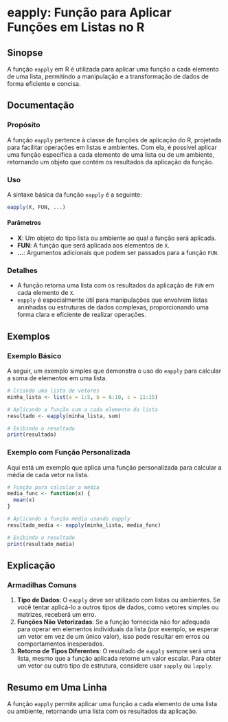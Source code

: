 <!--
Meta Description: # eapply: Função para Aplicar Funções em Listas no R ## Sinopse A função `eapply` em R é utilizada para aplicar uma função a cada elemento de uma list...
Meta Keywords: função, uma, eapply, lista, para
-->

# eapply: Função para Aplicar Funções em Listas no R

## Sinopse
A função `eapply` em R é utilizada para aplicar uma função a cada elemento de uma lista, permitindo a manipulação e a transformação de dados de forma eficiente e concisa.

## Documentação
### Propósito
A função `eapply` pertence à classe de funções de aplicação do R, projetada para facilitar operações em listas e ambientes. Com ela, é possível aplicar uma função específica a cada elemento de uma lista ou de um ambiente, retornando um objeto que contém os resultados da aplicação da função.

### Uso
A sintaxe básica da função `eapply` é a seguinte:

```R
eapply(X, FUN, ...)
```

#### Parâmetros
- **X**: Um objeto do tipo lista ou ambiente ao qual a função será aplicada.
- **FUN**: A função que será aplicada aos elementos de `X`.
- **...**: Argumentos adicionais que podem ser passados para a função `FUN`.

### Detalhes
- A função retorna uma lista com os resultados da aplicação de `FUN` em cada elemento de `X`.
- `eapply` é especialmente útil para manipulações que envolvem listas aninhadas ou estruturas de dados complexas, proporcionando uma forma clara e eficiente de realizar operações.

## Exemplos
### Exemplo Básico
A seguir, um exemplo simples que demonstra o uso do `eapply` para calcular a soma de elementos em uma lista.

```R
# Criando uma lista de vetores
minha_lista <- list(a = 1:5, b = 6:10, c = 11:15)

# Aplicando a função sum a cada elemento da lista
resultado <- eapply(minha_lista, sum)

# Exibindo o resultado
print(resultado)
```

### Exemplo com Função Personalizada
Aqui está um exemplo que aplica uma função personalizada para calcular a média de cada vetor na lista.

```R
# Função para calcular a média
media_func <- function(x) {
  mean(x)
}

# Aplicando a função média usando eapply
resultado_media <- eapply(minha_lista, media_func)

# Exibindo o resultado
print(resultado_media)
```

## Explicação
### Armadilhas Comuns
1. **Tipo de Dados**: O `eapply` deve ser utilizado com listas ou ambientes. Se você tentar aplicá-lo a outros tipos de dados, como vetores simples ou matrizes, receberá um erro.
2. **Funções Não Vetorizadas**: Se a função fornecida não for adequada para operar em elementos individuais da lista (por exemplo, se esperar um vetor em vez de um único valor), isso pode resultar em erros ou comportamentos inesperados.
3. **Retorno de Tipos Diferentes**: O resultado de `eapply` sempre será uma lista, mesmo que a função aplicada retorne um valor escalar. Para obter um vetor ou outro tipo de estrutura, considere usar `sapply` ou `lapply`.

## Resumo em Uma Linha
A função `eapply` permite aplicar uma função a cada elemento de uma lista ou ambiente, retornando uma lista com os resultados da aplicação.
